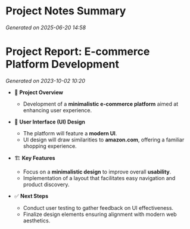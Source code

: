 # Project Notes Summary

*Generated on 2025-06-20 14:58*

# Project Report: E-commerce Platform Development 

*Generated on 2023-10-02 10:20*

- 🌟 **Project Overview**
  - Development of a **minimalistic e-commerce platform** aimed at enhancing user experience.
  
- 🎨 **User Interface (UI) Design**
  - The platform will feature a **modern UI**.
  - UI design will draw similarities to **amazon.com**, offering a familiar shopping experience.
  
- 🏗️ **Key Features**
  - Focus on a **minimalistic design** to improve overall **usability**.
  - Implementation of a layout that facilitates easy navigation and product discovery.

- ✅ **Next Steps**
  - Conduct user testing to gather feedback on UI effectiveness.
  - Finalize design elements ensuring alignment with modern web aesthetics.